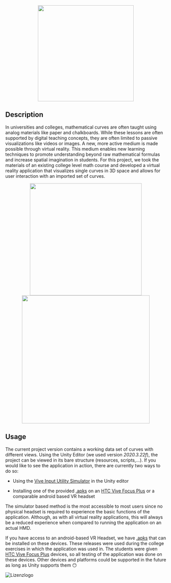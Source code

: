 <div id="header" align="center">
  <img src=".assets/images/paramcurve_logo_white.png" width="300"/>
</div>

<!--

Eine VR-Applikation der Hochschule Kaiserslautern zur Visualisierung und Förderung des besseren Verständnis von Parameterkurven. Parameterkurven 



-->

## Description

In universities and colleges, mathematical curves are often taught using analog materials like
paper and chalkboards. While these lessons are often supported by digital teaching concepts, they are often limited to passive visualizations like videos or images. A new, more active medium is made possible through virtual reality. This medium enables new learning techniques to promote understanding beyond raw mathematical formulas and increase spatial imagination in students. For this project, we took the materials of an existing college level math course and  developed a virtual reality application that visualizes single curves in 3D space and allows for user interaction with an imported set of curves.   

<div id="header" align="center">
  <img src=".assets/images/worldCurve.PNG" width="350"/>
  <img src=".assets/images/tableCurve.PNG" width="400"/>
</div>



## Usage

The current project version contains a working data set of curves with different views. Using the Unity Editor (we used version _2020.3.22f_), the project can be viewed in its bare structure (resources, scripts,...). If you would like to see the application in action, there are currently two ways to do so:

- Using the [Vive Input Utility Simulator](https://github.com/ViveSoftware/ViveInputUtility-Unity/wiki/Simulator)  in the Unity editor

- Installing one of the provided [.apks](https://github.com/VRLAB-HSKL/Vektoranalysis/releases) on an [HTC Vive Focus Plus](https://business.vive.com/us/product/focus-plus/) or a comparable android based VR headset

The simulator based method is the most accessible to most users since no physical headset is required to experience the basic functions of the application. Although, as with all virtual reality applications, this will always be a reduced experience when compared to running the application on an actual HMD.

If you have access to an android-based VR Headset, we have [.apks](https://github.com/VRLAB-HSKL/Vektoranalysis/releases) that can be installed on these devices. These releases were used during the college exercises in which the application was used in. The students were given [HTC Vive Focus Plus](https://business.vive.com/us/product/focus-plus/) devices, so all testing of the application was done on these devices. Other devices and platforms could be supported in the future as long as  Unity supports them 😶



![Lizenzlogo](https://licensebuttons.net/l/by-nc-sa/3.0/de/88x31.png)





<!--- 

## Description

Provide a short description explaining the what, why, and how of your project. Use the following questions as a guide:

- What was your motivation?- Why did you build this project? (Note: the answer is not "Because it was a homework assignment.")- What problem does it solve?- What did you learn?



## Usage

Provide instructions and examples for use. Include screenshots as needed.
To add a screenshot, create an `assets/images` folder in your repository and upload your screenshot to it. Then, using the relative filepath, add it to your README using the following syntax:
    ```md    ![alt text](assets/images/screenshot.png)    ```







## Table of Contents (Optional)
If your README is long, add a table of contents to make it easy for users to find what they need.
- [Installation](#installation)- [Usage](#usage)- [Credits](#credits)- [License](#license)
## Installation
What are the steps required to install your project? Provide a step-by-step description of how to get the development environment running.
## Usage
Provide instructions and examples for use. Include screenshots as needed.
To add a screenshot, create an `assets/images` folder in your repository and upload your screenshot to it. Then, using the relative filepath, add it to your README using the following syntax:
    ```md    ![alt text](assets/images/screenshot.png)    ```

## Credits
List your collaborators, if any, with links to their GitHub profiles.
If you used any third-party assets that require attribution, list the creators with links to their primary web presence in this section.
If you followed tutorials, include links to those here as well.
## License
The last section of a high-quality README file is the license. This lets other developers know what they can and cannot do with your project. If you need help choosing a license, refer to [https://choosealicense.com/](https://choosealicense.com/).
---
🏆 The previous sections are the bare minimum, and your project will ultimately determine the content of this document. You might also want to consider adding the following sections.
## Badges
![badmath](https://img.shields.io/github/languages/top/lernantino/badmath)
Badges aren't necessary, per se, but they demonstrate street cred. Badges let other developers know that you know what you're doing. Check out the badges hosted by [shields.io](https://shields.io/). You may not understand what they all represent now, but you will in time.

## Features
If your project has a lot of features, list them here.
## How to Contribute
If you created an application or package and would like other developers to contribute it, you can include guidelines for how to do so. The [Contributor Covenant](https://www.contributor-covenant.org/) is an industry standard, but you can always write your own if you'd prefer.
## Tests
Go the extra mile and write tests for your application. Then provide examples on how to run them here.



-->